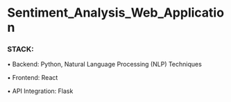 # Sentiment_Analysis_Web_Application

### STACK:
•	Backend: Python, Natural Language Processing (NLP) Techniques

•	Frontend: React

•	API Integration: Flask
